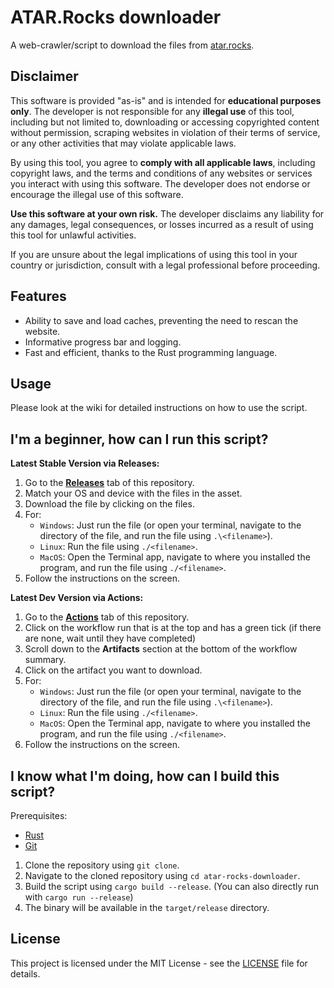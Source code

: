 # ATAR.Rocks downloader

A web-crawler/script to download the files from [atar.rocks](https://atar.rocks).

## Disclaimer

This software is provided "as-is" and is intended for **educational purposes only**. The developer is not responsible for any **illegal use** of this tool, including but not limited to, downloading or accessing copyrighted content without permission, scraping websites in violation of their terms of service, or any other activities that may violate applicable laws.

By using this tool, you agree to **comply with all applicable laws**, including copyright laws, and the terms and conditions of any websites or services you interact with using this software. The developer does not endorse or encourage the illegal use of this software.

**Use this software at your own risk.** The developer disclaims any liability for any damages, legal consequences, or losses incurred as a result of using this tool for unlawful activities.

If you are unsure about the legal implications of using this tool in your country or jurisdiction, consult with a legal professional before proceeding.

## Features

- Ability to save and load caches, preventing the need to rescan the website.
- Informative progress bar and logging.
- Fast and efficient, thanks to the Rust programming language.

## Usage

Please look at the wiki for detailed instructions on how to use the script.

## I'm a beginner, how can I run this script?

**Latest Stable Version via Releases:**

1. Go to the **[Releases](https://github.com/nulluser0/atar-rocks-downloader/releases/latest)** tab of this repository.
2. Match your OS and device with the files in the asset.
3. Download the file by clicking on the files.
4. For:
   - `Windows`: Just run the file (or open your terminal, navigate to the directory of the file, and run the file using `.\<filename>`).
   - `Linux`: Run the file using `./<filename>`.
   - `MacOS`: Open the Terminal app, navigate to where you installed the program, and run the file using `./<filename>`.
5. Follow the instructions on the screen.

**Latest Dev Version via Actions:**

1. Go to the **[Actions](https://github.com/nulluser0/atar-rocks-downloader/actions)** tab of this repository.
2. Click on the workflow run that is at the top and has a green tick (if there are none, wait until they have completed)
3. Scroll down to the **Artifacts** section at the bottom of the workflow summary.
4. Click on the artifact you want to download.
5. For:
   - `Windows`: Just run the file (or open your terminal, navigate to the directory of the file, and run the file using `.\<filename>`).
   - `Linux`: Run the file using `./<filename>`.
   - `MacOS`: Open the Terminal app, navigate to where you installed the program, and run the file using `./<filename>`.
6. Follow the instructions on the screen.

## I know what I'm doing, how can I build this script?

Prerequisites:

- [Rust](https://www.rust-lang.org/tools/install)
- [Git](https://git-scm.com/downloads)

1. Clone the repository using `git clone`.
2. Navigate to the cloned repository using `cd atar-rocks-downloader`.
3. Build the script using `cargo build --release`. (You can also directly run with `cargo run --release`)
4. The binary will be available in the `target/release` directory.

## License

This project is licensed under the MIT License - see the [LICENSE](/LICENSE) file for details.
